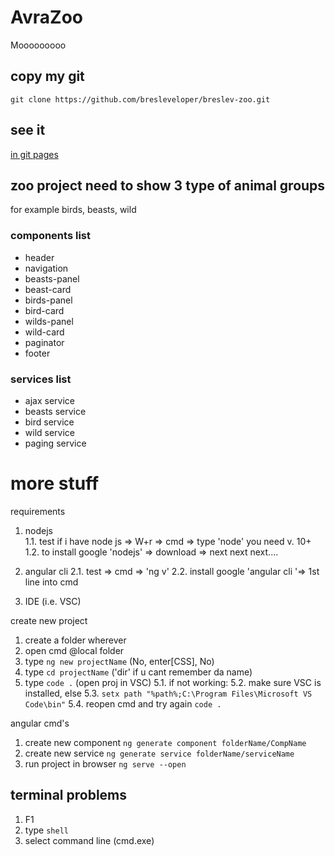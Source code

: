 # AvraZoo

Mooooooooo

## copy my git
`git clone https://github.com/bresleveloper/breslev-zoo.git`

## see it
[in git pages](https://bresleveloper.github.io/breslev-zoo/)

## zoo project need to show  3 type of animal groups 

for example birds, beasts, wild

### components list

* header
* navigation
* beasts-panel
* beast-card
* birds-panel
* bird-card
* wilds-panel
* wild-card
* paginator
* footer 

### services list

* ajax service
* beasts service
* bird service
* wild service
* paging service










# more stuff

requirements

1. nodejs 	
	1.1. test if i have node js => W+r => cmd => type 'node'
			you need v. 10+
	1.2. to install google 'nodejs' => download => next next next....

2. angular cli
	2.1. test => cmd => 'ng v'
	2.2. install google 'angular cli '=> 1st line into cmd

3. IDE (i.e. VSC)


create new project

1. create a folder wherever
2. open cmd @local folder
3. type `ng new projectName` (No, enter[CSS], No)
4. type `cd projectName` ('dir' if u cant remember da name)
5. type `code .` (open proj in VSC)
	5.1. if not working:
	5.2. make sure VSC is installed, else
	5.3. `setx path "%path%;C:\Program Files\Microsoft VS Code\bin"`
	5.4. reopen cmd and try again `code .`
	



angular cmd's

1. create new component
	`ng generate component folderName/CompName`
2. create new service
	`ng generate service folderName/serviceName`
3. run project in browser
	`ng serve --open`
	


## terminal problems

1. F1
2. type `shell`
3. select command line (cmd.exe)








	
